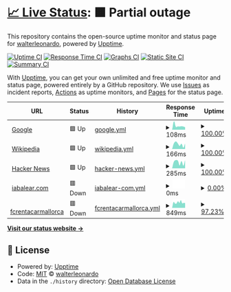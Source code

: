 # [📈 Live Status](https://demo.upptime.js.org): <!--live status--> **🟧 Partial outage**

This repository contains the open-source uptime monitor and status page for [walterleonardo](walii.es), powered by [Upptime](https://github.com/upptime/upptime).

[![Uptime CI](https://github.com/walterleonardo/monitor_web/workflows/Uptime%20CI/badge.svg)](https://github.com/walterleonardo/monitor_web/actions?query=workflow%3A%22Uptime+CI%22)
[![Response Time CI](https://github.com/walterleonardo/monitor_web/workflows/Response%20Time%20CI/badge.svg)](https://github.com/walterleonardo/monitor_web/actions?query=workflow%3A%22Response+Time+CI%22)
[![Graphs CI](https://github.com/walterleonardo/monitor_web/workflows/Graphs%20CI/badge.svg)](https://github.com/walterleonardo/monitor_web/actions?query=workflow%3A%22Graphs+CI%22)
[![Static Site CI](https://github.com/walterleonardo/monitor_web/workflows/Static%20Site%20CI/badge.svg)](https://github.com/walterleonardo/monitor_web/actions?query=workflow%3A%22Static+Site+CI%22)
[![Summary CI](https://github.com/walterleonardo/monitor_web/workflows/Summary%20CI/badge.svg)](https://github.com/walterleonardo/monitor_web/actions?query=workflow%3A%22Summary+CI%22)

With [Upptime](https://upptime.js.org), you can get your own unlimited and free uptime monitor and status page, powered entirely by a GitHub repository. We use [Issues](https://github.com/walterleonardo/monitor_web/issues) as incident reports, [Actions](https://github.com/walterleonardo/monitor_web/actions) as uptime monitors, and [Pages](https://demo.upptime.js.org) for the status page.

<!--start: status pages-->
<!-- This summary is generated by Upptime (https://github.com/upptime/upptime) -->
<!-- Do not edit this manually, your changes will be overwritten -->
<!-- prettier-ignore -->
| URL | Status | History | Response Time | Uptime |
| --- | ------ | ------- | ------------- | ------ |
| <img alt="" src="https://icons.duckduckgo.com/ip3/www.google.com.ico" height="13"> [Google](https://www.google.com) | 🟩 Up | [google.yml](https://github.com/walterleonardo/monitor_web/commits/HEAD/history/google.yml) | <details><summary><img alt="Response time graph" src="./graphs/google/response-time-week.png" height="20"> 108ms</summary><br><a href="https://walterleonardo.github.io/monitor_web/history/google"><img alt="Response time 108" src="https://img.shields.io/endpoint?url=https%3A%2F%2Fraw.githubusercontent.com%2Fwalterleonardo%2Fmonitor_web%2FHEAD%2Fapi%2Fgoogle%2Fresponse-time.json"></a><br><a href="https://walterleonardo.github.io/monitor_web/history/google"><img alt="24-hour response time 69" src="https://img.shields.io/endpoint?url=https%3A%2F%2Fraw.githubusercontent.com%2Fwalterleonardo%2Fmonitor_web%2FHEAD%2Fapi%2Fgoogle%2Fresponse-time-day.json"></a><br><a href="https://walterleonardo.github.io/monitor_web/history/google"><img alt="7-day response time 108" src="https://img.shields.io/endpoint?url=https%3A%2F%2Fraw.githubusercontent.com%2Fwalterleonardo%2Fmonitor_web%2FHEAD%2Fapi%2Fgoogle%2Fresponse-time-week.json"></a><br><a href="https://walterleonardo.github.io/monitor_web/history/google"><img alt="30-day response time 101" src="https://img.shields.io/endpoint?url=https%3A%2F%2Fraw.githubusercontent.com%2Fwalterleonardo%2Fmonitor_web%2FHEAD%2Fapi%2Fgoogle%2Fresponse-time-month.json"></a><br><a href="https://walterleonardo.github.io/monitor_web/history/google"><img alt="1-year response time 108" src="https://img.shields.io/endpoint?url=https%3A%2F%2Fraw.githubusercontent.com%2Fwalterleonardo%2Fmonitor_web%2FHEAD%2Fapi%2Fgoogle%2Fresponse-time-year.json"></a></details> | <details><summary><a href="https://walterleonardo.github.io/monitor_web/history/google">100.00%</a></summary><a href="https://walterleonardo.github.io/monitor_web/history/google"><img alt="All-time uptime 100.00%" src="https://img.shields.io/endpoint?url=https%3A%2F%2Fraw.githubusercontent.com%2Fwalterleonardo%2Fmonitor_web%2FHEAD%2Fapi%2Fgoogle%2Fuptime.json"></a><br><a href="https://walterleonardo.github.io/monitor_web/history/google"><img alt="24-hour uptime 100.00%" src="https://img.shields.io/endpoint?url=https%3A%2F%2Fraw.githubusercontent.com%2Fwalterleonardo%2Fmonitor_web%2FHEAD%2Fapi%2Fgoogle%2Fuptime-day.json"></a><br><a href="https://walterleonardo.github.io/monitor_web/history/google"><img alt="7-day uptime 100.00%" src="https://img.shields.io/endpoint?url=https%3A%2F%2Fraw.githubusercontent.com%2Fwalterleonardo%2Fmonitor_web%2FHEAD%2Fapi%2Fgoogle%2Fuptime-week.json"></a><br><a href="https://walterleonardo.github.io/monitor_web/history/google"><img alt="30-day uptime 100.00%" src="https://img.shields.io/endpoint?url=https%3A%2F%2Fraw.githubusercontent.com%2Fwalterleonardo%2Fmonitor_web%2FHEAD%2Fapi%2Fgoogle%2Fuptime-month.json"></a><br><a href="https://walterleonardo.github.io/monitor_web/history/google"><img alt="1-year uptime 99.99%" src="https://img.shields.io/endpoint?url=https%3A%2F%2Fraw.githubusercontent.com%2Fwalterleonardo%2Fmonitor_web%2FHEAD%2Fapi%2Fgoogle%2Fuptime-year.json"></a></details>
| <img alt="" src="https://icons.duckduckgo.com/ip3/en.wikipedia.org.ico" height="13"> [Wikipedia](https://en.wikipedia.org) | 🟩 Up | [wikipedia.yml](https://github.com/walterleonardo/monitor_web/commits/HEAD/history/wikipedia.yml) | <details><summary><img alt="Response time graph" src="./graphs/wikipedia/response-time-week.png" height="20"> 166ms</summary><br><a href="https://walterleonardo.github.io/monitor_web/history/wikipedia"><img alt="Response time 219" src="https://img.shields.io/endpoint?url=https%3A%2F%2Fraw.githubusercontent.com%2Fwalterleonardo%2Fmonitor_web%2FHEAD%2Fapi%2Fwikipedia%2Fresponse-time.json"></a><br><a href="https://walterleonardo.github.io/monitor_web/history/wikipedia"><img alt="24-hour response time 181" src="https://img.shields.io/endpoint?url=https%3A%2F%2Fraw.githubusercontent.com%2Fwalterleonardo%2Fmonitor_web%2FHEAD%2Fapi%2Fwikipedia%2Fresponse-time-day.json"></a><br><a href="https://walterleonardo.github.io/monitor_web/history/wikipedia"><img alt="7-day response time 166" src="https://img.shields.io/endpoint?url=https%3A%2F%2Fraw.githubusercontent.com%2Fwalterleonardo%2Fmonitor_web%2FHEAD%2Fapi%2Fwikipedia%2Fresponse-time-week.json"></a><br><a href="https://walterleonardo.github.io/monitor_web/history/wikipedia"><img alt="30-day response time 213" src="https://img.shields.io/endpoint?url=https%3A%2F%2Fraw.githubusercontent.com%2Fwalterleonardo%2Fmonitor_web%2FHEAD%2Fapi%2Fwikipedia%2Fresponse-time-month.json"></a><br><a href="https://walterleonardo.github.io/monitor_web/history/wikipedia"><img alt="1-year response time 217" src="https://img.shields.io/endpoint?url=https%3A%2F%2Fraw.githubusercontent.com%2Fwalterleonardo%2Fmonitor_web%2FHEAD%2Fapi%2Fwikipedia%2Fresponse-time-year.json"></a></details> | <details><summary><a href="https://walterleonardo.github.io/monitor_web/history/wikipedia">100.00%</a></summary><a href="https://walterleonardo.github.io/monitor_web/history/wikipedia"><img alt="All-time uptime 100.00%" src="https://img.shields.io/endpoint?url=https%3A%2F%2Fraw.githubusercontent.com%2Fwalterleonardo%2Fmonitor_web%2FHEAD%2Fapi%2Fwikipedia%2Fuptime.json"></a><br><a href="https://walterleonardo.github.io/monitor_web/history/wikipedia"><img alt="24-hour uptime 100.00%" src="https://img.shields.io/endpoint?url=https%3A%2F%2Fraw.githubusercontent.com%2Fwalterleonardo%2Fmonitor_web%2FHEAD%2Fapi%2Fwikipedia%2Fuptime-day.json"></a><br><a href="https://walterleonardo.github.io/monitor_web/history/wikipedia"><img alt="7-day uptime 100.00%" src="https://img.shields.io/endpoint?url=https%3A%2F%2Fraw.githubusercontent.com%2Fwalterleonardo%2Fmonitor_web%2FHEAD%2Fapi%2Fwikipedia%2Fuptime-week.json"></a><br><a href="https://walterleonardo.github.io/monitor_web/history/wikipedia"><img alt="30-day uptime 100.00%" src="https://img.shields.io/endpoint?url=https%3A%2F%2Fraw.githubusercontent.com%2Fwalterleonardo%2Fmonitor_web%2FHEAD%2Fapi%2Fwikipedia%2Fuptime-month.json"></a><br><a href="https://walterleonardo.github.io/monitor_web/history/wikipedia"><img alt="1-year uptime 100.00%" src="https://img.shields.io/endpoint?url=https%3A%2F%2Fraw.githubusercontent.com%2Fwalterleonardo%2Fmonitor_web%2FHEAD%2Fapi%2Fwikipedia%2Fuptime-year.json"></a></details>
| <img alt="" src="https://icons.duckduckgo.com/ip3/news.ycombinator.com.ico" height="13"> [Hacker News](https://news.ycombinator.com) | 🟩 Up | [hacker-news.yml](https://github.com/walterleonardo/monitor_web/commits/HEAD/history/hacker-news.yml) | <details><summary><img alt="Response time graph" src="./graphs/hacker-news/response-time-week.png" height="20"> 285ms</summary><br><a href="https://walterleonardo.github.io/monitor_web/history/hacker-news"><img alt="Response time 313" src="https://img.shields.io/endpoint?url=https%3A%2F%2Fraw.githubusercontent.com%2Fwalterleonardo%2Fmonitor_web%2FHEAD%2Fapi%2Fhacker-news%2Fresponse-time.json"></a><br><a href="https://walterleonardo.github.io/monitor_web/history/hacker-news"><img alt="24-hour response time 364" src="https://img.shields.io/endpoint?url=https%3A%2F%2Fraw.githubusercontent.com%2Fwalterleonardo%2Fmonitor_web%2FHEAD%2Fapi%2Fhacker-news%2Fresponse-time-day.json"></a><br><a href="https://walterleonardo.github.io/monitor_web/history/hacker-news"><img alt="7-day response time 285" src="https://img.shields.io/endpoint?url=https%3A%2F%2Fraw.githubusercontent.com%2Fwalterleonardo%2Fmonitor_web%2FHEAD%2Fapi%2Fhacker-news%2Fresponse-time-week.json"></a><br><a href="https://walterleonardo.github.io/monitor_web/history/hacker-news"><img alt="30-day response time 305" src="https://img.shields.io/endpoint?url=https%3A%2F%2Fraw.githubusercontent.com%2Fwalterleonardo%2Fmonitor_web%2FHEAD%2Fapi%2Fhacker-news%2Fresponse-time-month.json"></a><br><a href="https://walterleonardo.github.io/monitor_web/history/hacker-news"><img alt="1-year response time 293" src="https://img.shields.io/endpoint?url=https%3A%2F%2Fraw.githubusercontent.com%2Fwalterleonardo%2Fmonitor_web%2FHEAD%2Fapi%2Fhacker-news%2Fresponse-time-year.json"></a></details> | <details><summary><a href="https://walterleonardo.github.io/monitor_web/history/hacker-news">100.00%</a></summary><a href="https://walterleonardo.github.io/monitor_web/history/hacker-news"><img alt="All-time uptime 99.93%" src="https://img.shields.io/endpoint?url=https%3A%2F%2Fraw.githubusercontent.com%2Fwalterleonardo%2Fmonitor_web%2FHEAD%2Fapi%2Fhacker-news%2Fuptime.json"></a><br><a href="https://walterleonardo.github.io/monitor_web/history/hacker-news"><img alt="24-hour uptime 100.00%" src="https://img.shields.io/endpoint?url=https%3A%2F%2Fraw.githubusercontent.com%2Fwalterleonardo%2Fmonitor_web%2FHEAD%2Fapi%2Fhacker-news%2Fuptime-day.json"></a><br><a href="https://walterleonardo.github.io/monitor_web/history/hacker-news"><img alt="7-day uptime 100.00%" src="https://img.shields.io/endpoint?url=https%3A%2F%2Fraw.githubusercontent.com%2Fwalterleonardo%2Fmonitor_web%2FHEAD%2Fapi%2Fhacker-news%2Fuptime-week.json"></a><br><a href="https://walterleonardo.github.io/monitor_web/history/hacker-news"><img alt="30-day uptime 100.00%" src="https://img.shields.io/endpoint?url=https%3A%2F%2Fraw.githubusercontent.com%2Fwalterleonardo%2Fmonitor_web%2FHEAD%2Fapi%2Fhacker-news%2Fuptime-month.json"></a><br><a href="https://walterleonardo.github.io/monitor_web/history/hacker-news"><img alt="1-year uptime 99.97%" src="https://img.shields.io/endpoint?url=https%3A%2F%2Fraw.githubusercontent.com%2Fwalterleonardo%2Fmonitor_web%2FHEAD%2Fapi%2Fhacker-news%2Fuptime-year.json"></a></details>
| <img alt="" src="https://icons.duckduckgo.com/ip3/iabalear.com.ico" height="13"> [iabalear.com](https://iabalear.com) | 🟥 Down | [iabalear-com.yml](https://github.com/walterleonardo/monitor_web/commits/HEAD/history/iabalear-com.yml) | <details><summary><img alt="Response time graph" src="./graphs/iabalear-com/response-time-week.png" height="20"> 0ms</summary><br><a href="https://walterleonardo.github.io/monitor_web/history/iabalear-com"><img alt="Response time 1127" src="https://img.shields.io/endpoint?url=https%3A%2F%2Fraw.githubusercontent.com%2Fwalterleonardo%2Fmonitor_web%2FHEAD%2Fapi%2Fiabalear-com%2Fresponse-time.json"></a><br><a href="https://walterleonardo.github.io/monitor_web/history/iabalear-com"><img alt="24-hour response time 0" src="https://img.shields.io/endpoint?url=https%3A%2F%2Fraw.githubusercontent.com%2Fwalterleonardo%2Fmonitor_web%2FHEAD%2Fapi%2Fiabalear-com%2Fresponse-time-day.json"></a><br><a href="https://walterleonardo.github.io/monitor_web/history/iabalear-com"><img alt="7-day response time 0" src="https://img.shields.io/endpoint?url=https%3A%2F%2Fraw.githubusercontent.com%2Fwalterleonardo%2Fmonitor_web%2FHEAD%2Fapi%2Fiabalear-com%2Fresponse-time-week.json"></a><br><a href="https://walterleonardo.github.io/monitor_web/history/iabalear-com"><img alt="30-day response time 0" src="https://img.shields.io/endpoint?url=https%3A%2F%2Fraw.githubusercontent.com%2Fwalterleonardo%2Fmonitor_web%2FHEAD%2Fapi%2Fiabalear-com%2Fresponse-time-month.json"></a><br><a href="https://walterleonardo.github.io/monitor_web/history/iabalear-com"><img alt="1-year response time 1048" src="https://img.shields.io/endpoint?url=https%3A%2F%2Fraw.githubusercontent.com%2Fwalterleonardo%2Fmonitor_web%2FHEAD%2Fapi%2Fiabalear-com%2Fresponse-time-year.json"></a></details> | <details><summary><a href="https://walterleonardo.github.io/monitor_web/history/iabalear-com">0.00%</a></summary><a href="https://walterleonardo.github.io/monitor_web/history/iabalear-com"><img alt="All-time uptime 79.41%" src="https://img.shields.io/endpoint?url=https%3A%2F%2Fraw.githubusercontent.com%2Fwalterleonardo%2Fmonitor_web%2FHEAD%2Fapi%2Fiabalear-com%2Fuptime.json"></a><br><a href="https://walterleonardo.github.io/monitor_web/history/iabalear-com"><img alt="24-hour uptime 0.00%" src="https://img.shields.io/endpoint?url=https%3A%2F%2Fraw.githubusercontent.com%2Fwalterleonardo%2Fmonitor_web%2FHEAD%2Fapi%2Fiabalear-com%2Fuptime-day.json"></a><br><a href="https://walterleonardo.github.io/monitor_web/history/iabalear-com"><img alt="7-day uptime 0.00%" src="https://img.shields.io/endpoint?url=https%3A%2F%2Fraw.githubusercontent.com%2Fwalterleonardo%2Fmonitor_web%2FHEAD%2Fapi%2Fiabalear-com%2Fuptime-week.json"></a><br><a href="https://walterleonardo.github.io/monitor_web/history/iabalear-com"><img alt="30-day uptime 0.00%" src="https://img.shields.io/endpoint?url=https%3A%2F%2Fraw.githubusercontent.com%2Fwalterleonardo%2Fmonitor_web%2FHEAD%2Fapi%2Fiabalear-com%2Fuptime-month.json"></a><br><a href="https://walterleonardo.github.io/monitor_web/history/iabalear-com"><img alt="1-year uptime 47.98%" src="https://img.shields.io/endpoint?url=https%3A%2F%2Fraw.githubusercontent.com%2Fwalterleonardo%2Fmonitor_web%2FHEAD%2Fapi%2Fiabalear-com%2Fuptime-year.json"></a></details>
| <img alt="" src="https://icons.duckduckgo.com/ip3/fcrentacarmallorca.com.ico" height="13"> [fcrentacarmallorca](https://fcrentacarmallorca.com) | 🟥 Down | [fcrentacarmallorca.yml](https://github.com/walterleonardo/monitor_web/commits/HEAD/history/fcrentacarmallorca.yml) | <details><summary><img alt="Response time graph" src="./graphs/fcrentacarmallorca/response-time-week.png" height="20"> 849ms</summary><br><a href="https://walterleonardo.github.io/monitor_web/history/fcrentacarmallorca"><img alt="Response time 896" src="https://img.shields.io/endpoint?url=https%3A%2F%2Fraw.githubusercontent.com%2Fwalterleonardo%2Fmonitor_web%2FHEAD%2Fapi%2Ffcrentacarmallorca%2Fresponse-time.json"></a><br><a href="https://walterleonardo.github.io/monitor_web/history/fcrentacarmallorca"><img alt="24-hour response time 769" src="https://img.shields.io/endpoint?url=https%3A%2F%2Fraw.githubusercontent.com%2Fwalterleonardo%2Fmonitor_web%2FHEAD%2Fapi%2Ffcrentacarmallorca%2Fresponse-time-day.json"></a><br><a href="https://walterleonardo.github.io/monitor_web/history/fcrentacarmallorca"><img alt="7-day response time 849" src="https://img.shields.io/endpoint?url=https%3A%2F%2Fraw.githubusercontent.com%2Fwalterleonardo%2Fmonitor_web%2FHEAD%2Fapi%2Ffcrentacarmallorca%2Fresponse-time-week.json"></a><br><a href="https://walterleonardo.github.io/monitor_web/history/fcrentacarmallorca"><img alt="30-day response time 872" src="https://img.shields.io/endpoint?url=https%3A%2F%2Fraw.githubusercontent.com%2Fwalterleonardo%2Fmonitor_web%2FHEAD%2Fapi%2Ffcrentacarmallorca%2Fresponse-time-month.json"></a><br><a href="https://walterleonardo.github.io/monitor_web/history/fcrentacarmallorca"><img alt="1-year response time 819" src="https://img.shields.io/endpoint?url=https%3A%2F%2Fraw.githubusercontent.com%2Fwalterleonardo%2Fmonitor_web%2FHEAD%2Fapi%2Ffcrentacarmallorca%2Fresponse-time-year.json"></a></details> | <details><summary><a href="https://walterleonardo.github.io/monitor_web/history/fcrentacarmallorca">97.23%</a></summary><a href="https://walterleonardo.github.io/monitor_web/history/fcrentacarmallorca"><img alt="All-time uptime 97.17%" src="https://img.shields.io/endpoint?url=https%3A%2F%2Fraw.githubusercontent.com%2Fwalterleonardo%2Fmonitor_web%2FHEAD%2Fapi%2Ffcrentacarmallorca%2Fuptime.json"></a><br><a href="https://walterleonardo.github.io/monitor_web/history/fcrentacarmallorca"><img alt="24-hour uptime 99.99%" src="https://img.shields.io/endpoint?url=https%3A%2F%2Fraw.githubusercontent.com%2Fwalterleonardo%2Fmonitor_web%2FHEAD%2Fapi%2Ffcrentacarmallorca%2Fuptime-day.json"></a><br><a href="https://walterleonardo.github.io/monitor_web/history/fcrentacarmallorca"><img alt="7-day uptime 97.23%" src="https://img.shields.io/endpoint?url=https%3A%2F%2Fraw.githubusercontent.com%2Fwalterleonardo%2Fmonitor_web%2FHEAD%2Fapi%2Ffcrentacarmallorca%2Fuptime-week.json"></a><br><a href="https://walterleonardo.github.io/monitor_web/history/fcrentacarmallorca"><img alt="30-day uptime 99.36%" src="https://img.shields.io/endpoint?url=https%3A%2F%2Fraw.githubusercontent.com%2Fwalterleonardo%2Fmonitor_web%2FHEAD%2Fapi%2Ffcrentacarmallorca%2Fuptime-month.json"></a><br><a href="https://walterleonardo.github.io/monitor_web/history/fcrentacarmallorca"><img alt="1-year uptime 99.90%" src="https://img.shields.io/endpoint?url=https%3A%2F%2Fraw.githubusercontent.com%2Fwalterleonardo%2Fmonitor_web%2FHEAD%2Fapi%2Ffcrentacarmallorca%2Fuptime-year.json"></a></details>

<!--end: status pages-->

[**Visit our status website →**](https://demo.upptime.js.org)

## 📄 License

- Powered by: [Upptime](https://github.com/upptime/upptime)
- Code: [MIT](./LICENSE) © [walterleonardo](walii.es)
- Data in the `./history` directory: [Open Database License](https://opendatacommons.org/licenses/odbl/1-0/)
